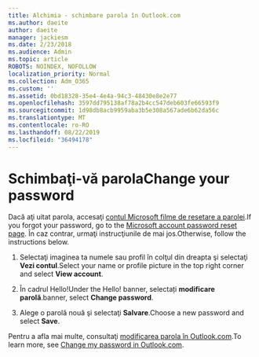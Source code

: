 ```yaml
---
title: Alchimia - schimbare parola în Outlook.com
ms.author: daeite
author: daeite
manager: jackiesm
ms.date: 2/23/2018
ms.audience: Admin
ms.topic: article
ROBOTS: NOINDEX, NOFOLLOW
localization_priority: Normal
ms.collection: Adm_O365
ms.custom: ''
ms.assetid: 0bd18328-35e4-4e4a-94c3-48430e8e2e77
ms.openlocfilehash: 3597dd795138af78a2b4cc547deb603fe66593f9
ms.sourcegitcommit: 1d98db8acb9959aba3b5e308a567ade6b62da56c
ms.translationtype: MT
ms.contentlocale: ro-RO
ms.lasthandoff: 08/22/2019
ms.locfileid: "36494178"
---
```

# <a name="change-your-password"></a><span data-ttu-id="afb9d-102">Schimbaţi-vă parola</span><span class="sxs-lookup"><span data-stu-id="afb9d-102">Change your password</span></span>

<span data-ttu-id="afb9d-103">Dacă aţi uitat parola, accesaţi [contul Microsoft filme de resetare a parolei](https://go.microsoft.com/fwlink/p/?linkid=841909).</span><span class="sxs-lookup"><span data-stu-id="afb9d-103">If you forgot your password, go to the [Microsoft account password reset page](https://go.microsoft.com/fwlink/p/?linkid=841909).</span></span> <span data-ttu-id="afb9d-104">În caz contrar, urmaţi instrucţiunile de mai jos.</span><span class="sxs-lookup"><span data-stu-id="afb9d-104">Otherwise, follow the instructions below.</span></span>
  
1. <span data-ttu-id="afb9d-105">Selectaţi imaginea ta numele sau profil în colţul din dreapta şi selectaţi **Vezi contul**.</span><span class="sxs-lookup"><span data-stu-id="afb9d-105">Select your name or profile picture in the top right corner and select **View account**.</span></span> 
    
2. <span data-ttu-id="afb9d-106">În cadrul Hello!</span><span class="sxs-lookup"><span data-stu-id="afb9d-106">Under the Hello!</span></span> <span data-ttu-id="afb9d-107">banner, selectați **modificare parolă**.</span><span class="sxs-lookup"><span data-stu-id="afb9d-107">banner, select **Change password**.</span></span> 
    
3. <span data-ttu-id="afb9d-108">Alege o parolă nouă şi selectaţi **Salvare**.</span><span class="sxs-lookup"><span data-stu-id="afb9d-108">Choose a new password and select **Save**.</span></span> 
    
<span data-ttu-id="afb9d-109">Pentru a afla mai multe, consultaţi [modificarea parola în Outlook.com](https://support.office.com/article/2138d690-811c-4545-b2f3-e4dbe80c9735.aspx).</span><span class="sxs-lookup"><span data-stu-id="afb9d-109">To learn more, see [Change my password in Outlook.com](https://support.office.com/article/2138d690-811c-4545-b2f3-e4dbe80c9735.aspx).</span></span>
  

